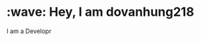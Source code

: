 
<h1 align="left" id="suhailkakar-title">:wave: Hey, I am dovanhung218</h1>
  <p>
      I am a Developr 
    </p>





